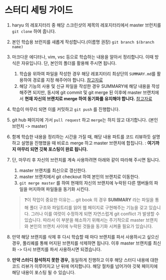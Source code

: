 # 스터디 세팅 가이드

1. haryu 의 레포지터리 중 해당 스크린샷의 제목의 레포지터리에서 master 브런치를 `git clone` 하여 줍니다.&#x20;
2. 본인 학습용 브런치를 새롭게 작성합니다.(이름명 권장) `git branch $(branch name)`
3. 마크다운 에디터나, vim, vsc 등으로 학습하는 내용을 알아서 정리합니다. 이때 방식은 자유입니다. 단, 본인의 폴더를 활용해 주시면 됩니다.
   1. 학습을 위하여 파일을 작성한 경우 해당 레포지터리 최상단의 `SUMMARY.md`를 활용하여 경로를 지정 해주어야 합니다. [참고자료](https://snowdreams1006.github.io/gitbook-official/en/pages.html)
   2. 해당 기능의 사용 및 신규 파일을 작성한 경우 SUMMARY에 해당 내용을 작성해주면 되지만, 동시에 git commit 및 git merge 된 이후에 master 브랜치에서 **현재 자신의 브랜치로 merge 하여 동기화를 유지해야 합니다.** [참고자료](https://backlog.com/git-tutorial/kr/stepup/stepup2\_4.html)
4. 학습이 마무리 되면 이를 커밋하고 `git push` 를 진행합니다.
5. git hub 페이지에 가서 `pull request` 하고 `merge`는 하지 않고 대기합니다. (본인 브런치 -> master)
6. 함께 학습한 내용을 정리하는 시간을 가질 때, 해당 내용 파트를 코드 리뷰하듯 설명하고 설명을 진행했을 때 비로소 merge 하고 master 브랜치에 합칩니다. : **여기까지 마무리 되면 깃북 포스팅이 완료 됩니다.**
7.  단, 마무리 후 자신의 브런치를 계속 사용하려면 아래와 같이 따라해 주시면 됩니다.

    1. master 브랜치를 최신으로 갱신한다.
    2. master 브랜치에서 git checkout 하여 본인의 브랜치로 이동한다.
    3. `git merge master` 를 하여 현재의 자신의 브랜치에 누락된 다른 맴버들의 파일을 머지하여 파일들을 동기화 시킨다.

    > ❓이 작업이 중요한 이유는... git book 의 경우 **SUMMARY** 라는 파일을 통해 폴더 구조와 파일트리를 읽어 웹 페이지로 구현해주는 기능을 갖고 있습니다. 그러나 이를 여럿이 수정하게 되면 자연스럽게 git conflict 가 발생할 수 있습니다. 따라서 이 부분을 해소하기 위해서는 주기적으로 master 브랜치와 본인의 브랜치 사이에 누락된 것들을 동기화 시켜줄 필요가 있습니다.
8. 만약 해당 브랜치를 삭제 후 다시 학습할 때 마다 브랜치를 파서 사용하시고 싶으신 경우, 풀리퀘를 통해 머지된 브랜치를 삭제하면 됩니다. 이후 master 브랜치를 최신화 -> 다시 브랜치를 파서 사용하시면 되겠습니다.
9. **만약 스터디 참석하지 못한 경우,** 동일하게 진행하고 이후 해당 스터디 내용에 대한 코드 리뷰가 이루어지고 난 뒤에 머지합니다. 해당 절차를 넘어가야 깃북 페이지에 해당 내용이 포스팅 될 수 있습니다.
